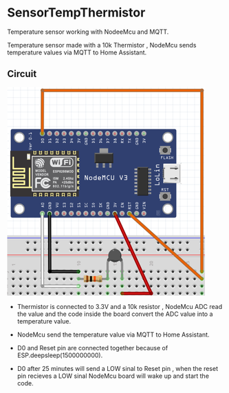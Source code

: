 # SensorTempThermistor

Temperature sensor working with NodeeMcu and MQTT.

Temperature sensor made with a 10k Thermistor , NodeMcu sends temperature values via MQTT to Home Assistant.





## Circuit  
![GitHub Logo](https://github.com/xDiogox/SensorTempThermistor/blob/master/Images/Setup.png)
  
- Thermistor is connected to 3.3V and a 10k resistor , NodeMcu ADC read the value and the code inside the board convert the ADC value into a temperature value.

- NodeMcu send the temperature value via MQTT to Home Assistant.

- D0 and Reset pin are connected together because of ESP.deepsleep(1500000000). 

- D0 after 25 minutes will send a LOW sinal to Reset pin , when the reset pin recieves a LOW sinal NodeMcu board will wake up and start the code.




